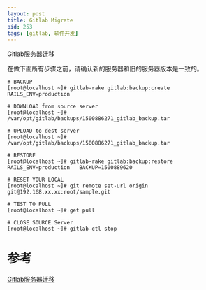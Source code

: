 ```yaml
---
layout: post
title: Gitlab Migrate
pid: 253
tags: [gitlab, 软件开发]
---
```


Gitlab服务器迁移

在做下面所有步骤之前，请确认新的服务器和旧的服务器版本是一致的。

    # BACKUP
    [root@localhost ~]# gitlab-rake gitlab:backup:create RAILS_ENV=production

    # DOWNLOAD from source server
    [root@localhost ~]# /var/opt/gitlab/backups/1500886271_gitlab_backup.tar

    # UPLOAD to dest server
    [root@localhost ~]# /var/opt/gitlab/backups/1500886271_gitlab_backup.tar

    # RESTORE
    [root@localhost ~]# gitlab-rake gitlab:backup:restore RAILS_ENV=production   BACKUP=1500889620

    # RESET YOUR LOCAL
    [root@localhost ~]# git remote set-url origin git@192.168.xx.xx:root/sample.git

    # TEST TO PULL
    [root@localhost ~]# get pull

    # CLOSE SOURCE Server
    [root@localhost ~]# gitlab-ctl stop



# 参考
[Gitlab服务器迁移](http://blog.smallmuou.xyz/git/2016/04/22/Gitlab%E6%9C%8D%E5%8A%A1%E5%99%A8%E8%BF%81%E7%A7%BB.html)
